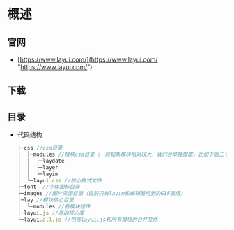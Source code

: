 # 概述

## 官网

+ [https://www.layui.com/](https://www.layui.com/ "https://www.layui.com/")

## 下载

## 目录

+ 代码结构

    ```js
    ├─css //css目录
    │  │─modules //模块css目录（一般如果模块相对较大，我们会单独提取，比如下面三个：）
    │  │  ├─laydate
    │  │  ├─layer
    │  │  └─layim
    │  └─layui.css //核心样式文件
    ├─font  //字体图标目录
    ├─images //图片资源目录（目前只有layim和编辑器用到的GIF表情）
    │─lay //模块核心目录
    │  └─modules //各模块组件
    │─layui.js //基础核心库
    └─layui.all.js //包含layui.js和所有模块的合并文件
    ```
